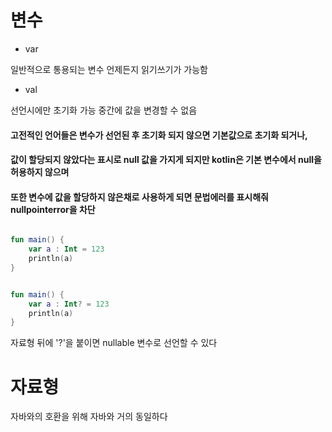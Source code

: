 # 변수

- var

일반적으로 통용되는 변수 언제든지 읽기쓰기가 가능함

- val

선언시에만 초기화 가능 중간에 값을 변경할 수 없음

#### 고전적인 언어들은 변수가 선언된 후 초기화 되지 않으면 기본값으로 초기화 되거나, 
#### 값이 할당되지 않았다는 표시로 null 값을 가지게 되지만 kotlin은 기본 변수에서 null을 허용하지 않으며
#### 또한 변수에 값을 할당하지 않은채로 사용하게 되면 문법에러를 표시해줘 nullpointerror을 차단

```kotlin

fun main() {
    var a : Int = 123
    println(a)
}

```

```kotlin

fun main() {
    var a : Int? = 123
    println(a)
}

```

자료형 뒤에 '?'을 붙이면 nullable 변수로 선언할 수 있다

# 자료형

자바와의 호환을 위해 자바와 거의 동일하다
